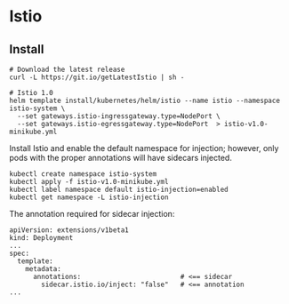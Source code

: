 # Istio

## Install

```
# Download the latest release
curl -L https://git.io/getLatestIstio | sh -

# Istio 1.0
helm template install/kubernetes/helm/istio --name istio --namespace istio-system \
  --set gateways.istio-ingressgateway.type=NodePort \
  --set gateways.istio-egressgateway.type=NodePort  > istio-v1.0-minikube.yml
```

Install Istio and enable the default namespace for injection; however, only
pods with the proper annotations will have sidecars injected.

```
kubectl create namespace istio-system
kubectl apply -f istio-v1.0-minikube.yml
kubectl label namespace default istio-injection=enabled
kubectl get namespace -L istio-injection
```

The annotation required for sidecar injection:
```
apiVersion: extensions/v1beta1
kind: Deployment
...
spec:
  template:
    metadata:
      annotations:                         # <== sidecar
        sidecar.istio.io/inject: "false"   # <== annotation
...
```

